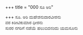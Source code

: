 +++
title = "000 ಸೂ ಅರಿ"

+++
ಸೂ. ಅರಿ ಮಹೇಶನುದಾರವೀರನು  
ವರ ಕಿರೀಟಿಕುಮಾರ ಧೀರನು  
ಸುರರ ನಗರಿಗೆ ನಡೆಯೆ ಹಲುಬಿದನಂದು ಯಮಸೂನು